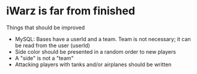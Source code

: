 # iWarz is far from finished

Things that should be improved
- MySQL: Bases have a userId and a team. Team is not necessary; it can be read from the user (userId)
- Side color should be presented in a random order to new players
- A "side" is not a "team"
- Attacking players with tanks and/or airplanes should be written
